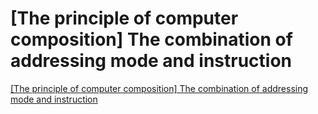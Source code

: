 # [The principle of computer composition] The combination of addressing mode and instruction
[[The principle of computer composition] The combination of addressing mode and instruction](https://aiwithcloud.com/2022/09/16/the_principle_of_computer_composition_the_combination_of_addressing_mode_and_instruction/)
